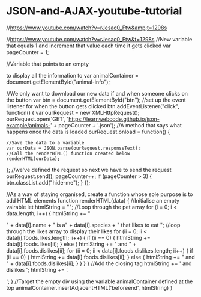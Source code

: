 # JSON-and-AJAX-youtube-tutorial
//https://www.youtube.com/watch?v=rJesac0_Ftw&amp;t=1298s

//https://www.youtube.com/watch?v=rJesac0_Ftw&t=1298s
//New variable that equals 1 and increment that value each time it gets clicked 
var pageCounter = 1;

//Variable that points to an empty <div> to display all the information to
var animalContainer = document.getElementById("animal-info");

//We only want to download our new data if and when someone clicks on the button 
var btn = document.getElementById("btn");
//set up the event listener for when the button gets clicked 
btn.addEventListener("click", function() {
  var ourRequest = new XMLHttpRequest();
  ourRequest.open('GET', 'https://learnwebcode.github.io/json-example/animals-' + pageCounter + '.json');
  //A method that says what happens once the data is loaded 
  ourRequest.onload = function() {

    //Save the data to a variable
    var ourData = JSON.parse(ourRequest.responseText);
    //Call the renderHTML() function created below
    renderHTML(ourData);
  };
  //we've defined the request so next we have to send the request 
  ourRequest.send();
  pageCounter++;
  if (pageCounter > 3) {
    btn.classList.add("hide-me");
  }
});

//As a way of staying organised, create a function whose sole purpose is to add HTML elements 
function renderHTML(data) {
  //Initialise an empty vairable
  let htmlString = "";
  //Loop through the pet array
  for (i = 0; i < data.length; i++) {
    htmlString += "<p>" + data[i].name + " is a" + data[i].species + " that likes to eat ";
    //loop through the likes array to display their likes 
    for (ii = 0; ii < data[i].foods.likes.length; ii++) {
      if (ii == 0) {
        htmlString += data[i].foods.likes[ii];
      } else {
        htmlString += " and " + data[i].foods.dislikes[ii];
        for (ii = 0; ii < data[i].foods.dislikes.length; ii++) {
          if (ii == 0) {
            htmlString += data[i].foods.dislikes[ii];
          } else {
            htmlString += " and " + data[i].foods.dislikes[ii];
          }
        }
      }
    }
    //Add the closing tag 
    htmlString += ' and dislikes ';
    htmlString += '.</p>';
  }
  //Target the empty div using the variable animalContainer defined at the top 
  animalContainer.insertAdjacentHTML('beforeend', htmlString)
}
